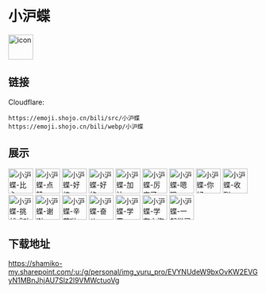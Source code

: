 # 小沪蝶
<img src="https://emoji.shojo.cn/bili/src/小沪蝶/icon.png" width="50" height="50" alt="icon">

## 链接
Cloudflare:
```
https://emoji.shojo.cn/bili/src/小沪蝶
https://emoji.shojo.cn/bili/webp/小沪蝶
```
## 展示
<img src="https://emoji.shojo.cn/bili/src/小沪蝶/小沪蝶-比心.png" width="50" height="50" alt="小沪蝶-比心">
<img src="https://emoji.shojo.cn/bili/src/小沪蝶/小沪蝶-点赞.png" width="50" height="50" alt="小沪蝶-点赞">
<img src="https://emoji.shojo.cn/bili/src/小沪蝶/小沪蝶-好棒.png" width="50" height="50" alt="小沪蝶-好棒">
<img src="https://emoji.shojo.cn/bili/src/小沪蝶/小沪蝶-好的.png" width="50" height="50" alt="小沪蝶-好的">
<img src="https://emoji.shojo.cn/bili/src/小沪蝶/小沪蝶-加油.png" width="50" height="50" alt="小沪蝶-加油">
<img src="https://emoji.shojo.cn/bili/src/小沪蝶/小沪蝶-厉害了.png" width="50" height="50" alt="小沪蝶-厉害了">
<img src="https://emoji.shojo.cn/bili/src/小沪蝶/小沪蝶-嗯嗯.png" width="50" height="50" alt="小沪蝶-嗯嗯">
<img src="https://emoji.shojo.cn/bili/src/小沪蝶/小沪蝶-你好.png" width="50" height="50" alt="小沪蝶-你好">
<img src="https://emoji.shojo.cn/bili/src/小沪蝶/小沪蝶-收到.png" width="50" height="50" alt="小沪蝶-收到">
<img src="https://emoji.shojo.cn/bili/src/小沪蝶/小沪蝶-挑战成功.png" width="50" height="50" alt="小沪蝶-挑战成功">
<img src="https://emoji.shojo.cn/bili/src/小沪蝶/小沪蝶-谢谢.png" width="50" height="50" alt="小沪蝶-谢谢">
<img src="https://emoji.shojo.cn/bili/src/小沪蝶/小沪蝶-辛苦啦.png" width="50" height="50" alt="小沪蝶-辛苦啦">
<img src="https://emoji.shojo.cn/bili/src/小沪蝶/小沪蝶-奋斗.png" width="50" height="50" alt="小沪蝶-奋斗">
<img src="https://emoji.shojo.cn/bili/src/小沪蝶/小沪蝶-学霸.png" width="50" height="50" alt="小沪蝶-学霸">
<img src="https://emoji.shojo.cn/bili/src/小沪蝶/小沪蝶-学在上海.png" width="50" height="50" alt="小沪蝶-学在上海">
<img src="https://emoji.shojo.cn/bili/src/小沪蝶/小沪蝶-一起学习呀.png" width="50" height="50" alt="小沪蝶-一起学习呀">

## 下载地址

https://shamiko-my.sharepoint.com/:u:/g/personal/img_yuru_pro/EVYNUdeW9bxOvKW2EVGyN1MBnJhjAU7Slz2l9VMWctuoVg